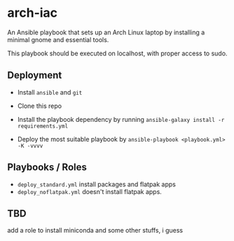 arch-iac
=========

An Ansible playbook that sets up an Arch Linux laptop by installing a minimal gnome and essential tools. 

This playbook should be executed on localhost, with proper access to sudo.

Deployment
------------
- Install `ansible` and `git`

- Clone this repo

- Install the playbook dependency by running `ansible-galaxy install -r requirements.yml`

- Deploy the most suitable playbook by `ansible-playbook <playbook.yml> -K -vvvv`

Playbooks / Roles
--------------
- `deploy_standard.yml` install packages and flatpak apps
- `deploy_noflatpak.yml` doesn't install flatpak apps. 

TBD
---
add a role to install miniconda and some other stuffs, i guess
